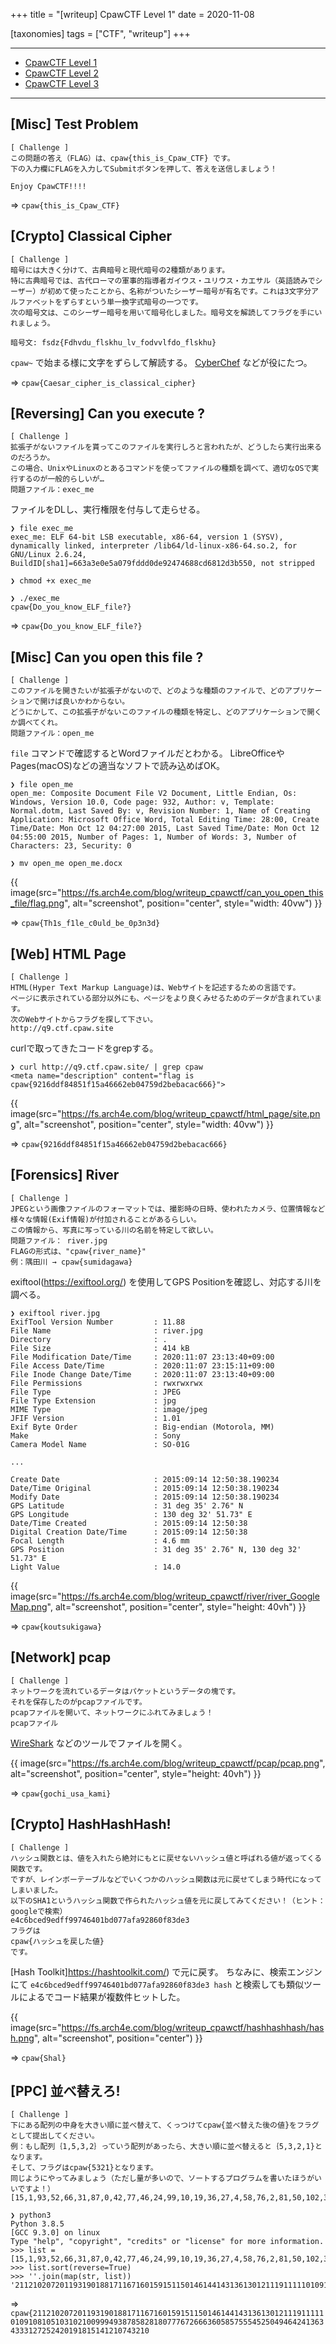 +++
title = "[writeup] CpawCTF Level 1"
date = 2020-11-08

[taxonomies]
tags = ["CTF", "writeup"]
+++

---

* [CpawCTF Level 1](https://arch4e.com/posts/writeup-cpawctf-level1/)
* [CpawCTF Level 2](https://arch4e.com/posts/writeup-cpawctf-level2/)
* [CpawCTF Level 3](https://arch4e.com/posts/writeup-cpawctf-level3/)

---


## [Misc] Test Problem

```
[ Challenge ]
この問題の答え（FLAG）は、cpaw{this_is_Cpaw_CTF} です。
下の入力欄にFLAGを入力してSubmitボタンを押して、答えを送信しましょう！

Enjoy CpawCTF!!!!
```

=> `cpaw{this_is_Cpaw_CTF}`


## [Crypto] Classical Cipher

```
[ Challenge ]
暗号には大きく分けて、古典暗号と現代暗号の2種類があります。
特に古典暗号では、古代ローマの軍事的指導者ガイウス・ユリウス・カエサル（英語読みでシーザー）が初めて使ったことから、名称がついたシーザー暗号が有名です。これは3文字分アルファベットをずらすという単一換字式暗号の一つです。
次の暗号文は、このシーザー暗号を用いて暗号化しました。暗号文を解読してフラグを手にいれましょう。

暗号文: fsdz{Fdhvdu_flskhu_lv_fodvvlfdo_flskhu}
```

`cpaw~` で始まる様に文字をずらして解読する。
[CyberChef](https://gchq.github.io/CyberChef/#recipe=ROT13(true,true,false,23)&input=ZnNkentGZGh2ZHVfZmxza2h1X2x2X2ZvZHZ2bGZkb19mbHNraHV9) などが役にたつ。

=> `cpaw{Caesar_cipher_is_classical_cipher}`


## [Reversing] Can you execute ?

```
[ Challenge ]
拡張子がないファイルを貰ってこのファイルを実行しろと言われたが、どうしたら実行出来るのだろうか。
この場合、UnixやLinuxのとあるコマンドを使ってファイルの種類を調べて、適切なOSで実行するのが一般的らしいが…
問題ファイル：exec_me
```

ファイルをDLし、実行権限を付与して走らせる。

```
❯ file exec_me
exec_me: ELF 64-bit LSB executable, x86-64, version 1 (SYSV), dynamically linked, interpreter /lib64/ld-linux-x86-64.so.2, for GNU/Linux 2.6.24, BuildID[sha1]=663a3e0e5a079fddd0de92474688cd6812d3b550, not stripped

❯ chmod +x exec_me

❯ ./exec_me
cpaw{Do_you_know_ELF_file?}
```

=> `cpaw{Do_you_know_ELF_file?}`


## [Misc] Can you open this file ?

```
[ Challenge ]
このファイルを開きたいが拡張子がないので、どのような種類のファイルで、どのアプリケーションで開けば良いかわからない。
どうにかして、この拡張子がないこのファイルの種類を特定し、どのアプリケーションで開くか調べてくれ。
問題ファイル：open_me
```

`file` コマンドで確認するとWordファイルだとわかる。
LibreOfficeやPages(macOS)などの適当なソフトで読み込めばOK。

```
❯ file open_me
open_me: Composite Document File V2 Document, Little Endian, Os: Windows, Version 10.0, Code page: 932, Author: v, Template: Normal.dotm, Last Saved By: v, Revision Number: 1, Name of Creating Application: Microsoft Office Word, Total Editing Time: 28:00, Create Time/Date: Mon Oct 12 04:27:00 2015, Last Saved Time/Date: Mon Oct 12 04:55:00 2015, Number of Pages: 1, Number of Words: 3, Number of Characters: 23, Security: 0
```

```
❯ mv open_me open_me.docx
```

{{ image(src="https://fs.arch4e.com/blog/writeup_cpawctf/can_you_open_this_file/flag.png", alt="screenshot", position="center", style="width: 40vw") }}

=> `cpaw{Th1s_f1le_c0uld_be_0p3n3d}`


## [Web] HTML Page

```
[ Challenge ]
HTML(Hyper Text Markup Language)は、Webサイトを記述するための言語です。
ページに表示されている部分以外にも、ページをより良くみせるためのデータが含まれています。
次のWebサイトからフラグを探して下さい。
http://q9.ctf.cpaw.site
```

curlで取ってきたコードをgrepする。

```
❯ curl http://q9.ctf.cpaw.site/ | grep cpaw
<meta name="description" content="flag is cpaw{9216ddf84851f15a46662eb04759d2bebacac666}">
```

{{ image(src="https://fs.arch4e.com/blog/writeup_cpawctf/html_page/site.png", alt="screenshot", position="center", style="width: 40vw") }}

=> `cpaw{9216ddf84851f15a46662eb04759d2bebacac666}`


## [Forensics] River

```
[ Challenge ]
JPEGという画像ファイルのフォーマットでは、撮影時の日時、使われたカメラ、位置情報など様々な情報(Exif情報)が付加されることがあるらしい。
この情報から、写真に写っている川の名前を特定して欲しい。
問題ファイル： river.jpg
FLAGの形式は、"cpaw{river_name}"
例：隅田川 → cpaw{sumidagawa}
```

exiftool(https://exiftool.org/) を使用してGPS Positionを確認し、対応する川を調べる。

```
❯ exiftool river.jpg
ExifTool Version Number         : 11.88
File Name                       : river.jpg
Directory                       : .
File Size                       : 414 kB
File Modification Date/Time     : 2020:11:07 23:13:40+09:00
File Access Date/Time           : 2020:11:07 23:15:11+09:00
File Inode Change Date/Time     : 2020:11:07 23:13:40+09:00
File Permissions                : rwxrwxrwx
File Type                       : JPEG
File Type Extension             : jpg
MIME Type                       : image/jpeg
JFIF Version                    : 1.01
Exif Byte Order                 : Big-endian (Motorola, MM)
Make                            : Sony
Camera Model Name               : SO-01G

...

Create Date                     : 2015:09:14 12:50:38.190234
Date/Time Original              : 2015:09:14 12:50:38.190234
Modify Date                     : 2015:09:14 12:50:38.190234
GPS Latitude                    : 31 deg 35' 2.76" N
GPS Longitude                   : 130 deg 32' 51.73" E
Date/Time Created               : 2015:09:14 12:50:38
Digital Creation Date/Time      : 2015:09:14 12:50:38
Focal Length                    : 4.6 mm
GPS Position                    : 31 deg 35' 2.76" N, 130 deg 32' 51.73" E
Light Value                     : 14.0
```

{{ image(src="https://fs.arch4e.com/blog/writeup_cpawctf/river/river_GoogleMap.png", alt="screenshot", position="center", style="height: 40vh") }}

=> `cpaw{koutsukigawa}`


## [Network] pcap

```
[ Challenge ]
ネットワークを流れているデータはパケットというデータの塊です。
それを保存したのがpcapファイルです。
pcapファイルを開いて、ネットワークにふれてみましょう！
pcapファイル
```

[WireShark](https://www.wireshark.org/) などのツールでファイルを開く。

{{ image(src="https://fs.arch4e.com/blog/writeup_cpawctf/pcap/pcap.png", alt="screenshot", position="center", style="height: 40vh") }}

=> `cpaw{gochi_usa_kami}`


## [Crypto] HashHashHash!

```
[ Challenge ]
ハッシュ関数とは、値を入れたら絶対にもとに戻せないハッシュ値と呼ばれる値が返ってくる関数です。
ですが、レインボーテーブルなどでいくつかのハッシュ関数は元に戻せてしまう時代になってしまいました。
以下のSHA1というハッシュ関数で作られたハッシュ値を元に戻してみてください！（ヒント：googleで検索）
e4c6bced9edff99746401bd077afa92860f83de3
フラグは
cpaw{ハッシュを戻した値}
です。
```

[Hash Toolkit]https://hashtoolkit.com/) で元に戻す。
ちなみに、検索エンジンにて `e4c6bced9edff99746401bd077afa92860f83de3 hash` と検索しても類似ツールによるでコード結果が複数件ヒットした。

{{ image(src="https://fs.arch4e.com/blog/writeup_cpawctf/hashhashhash/hash.png", alt="screenshot", position="center") }}

=> `cpaw{Shal}`


## [PPC] 並べ替えろ!

```
[ Challenge ]
下にある配列の中身を大きい順に並べ替えて、くっつけてcpaw{並べ替えた後の値}をフラグとして提出してください。
例：もし配列｛1,5,3,2｝っていう配列があったら、大きい順に並べ替えると｛5,3,2,1}となります。
そして、フラグはcpaw{5321}となります。
同じようにやってみましょう（ただし量が多いので、ソートするプログラムを書いたほうがいいですよ！）
[15,1,93,52,66,31,87,0,42,77,46,24,99,10,19,36,27,4,58,76,2,81,50,102,33,94,20,14,80,82,49,41,12,143,121,7,111,100,60,55,108,34,150,103,109,130,25,54,57,159,136,110,3,167,119,72,18,151,105,171,160,144,85,201,193,188,190,146,210,211,63,207]
```

```
❯ python3
Python 3.8.5
[GCC 9.3.0] on linux
Type "help", "copyright", "credits" or "license" for more information.
>>> list = [15,1,93,52,66,31,87,0,42,77,46,24,99,10,19,36,27,4,58,76,2,81,50,102,33,94,20,14,80,82,49,41,12,143,121,7,111,100,60,55,108,34,150,103,109,130,25,54,57,159,136,110,3,167,119,72,18,151,105,171,160,144,85,201,193,188,190,146,210,211,63,207]
>>> list.sort(reverse=True)
>>> ''.join(map(str, list))
'2112102072011931901881711671601591511501461441431361301211191111101091081051031021009994938785828180777672666360585755545250494642413634333127252420191815141210743210'
```

=> `cpaw{2112102072011931901881711671601591511501461441431361301211191111101091081051031021009994938785828180777672666360585755545250494642413634333127252420191815141210743210`

